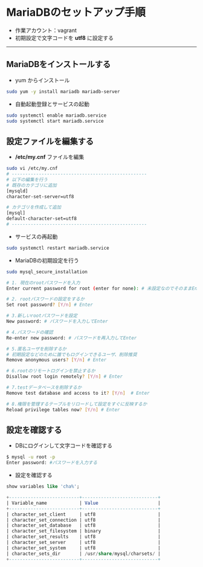 # MariaDBのセットアップ手順  

* 作業アカウント：vagrant
* 初期設定で文字コードを __utf8__ に設定する

***

## MariaDBをインストールする  

* yum からインストール  

```bash
sudo yum -y install mariadb mariadb-server
```

* 自動起動登録とサービスの起動

```bash
sudo systemctl enable mariadb.service
sudo systemctl start mariadb.service
```

## 設定ファイルを編集する  

* __/etc/my.cnf__ ファイルを編集

```bash
sudo vi /etc/my.cnf
# --------------------------------------------------
# 以下の編集を行う
# 既存のカテゴリに追加
[mysqld]
character-set-server=utf8

# カテゴリを作成して追加
[mysql]
default-character-set=utf8
# --------------------------------------------------
```

* サービスの再起動  

```bash
sudo systemctl restart mariadb.service
```

* MariaDBの初期設定を行う  

```bash
sudo mysql_secure_installation

# 1. 現在のrootパスワードを入力  
Enter current password for root (enter for none): # 未設定なのでそのままEnter

# 2. rootパスワードの設定をするか
Set root password? [Y/n] # Enter

# 3.新しいrootパスワードを設定
New password: # パスワードを入力してEnter

# 4.パスワードの確認
Re-enter new password: # パスワードを再入力してEnter

# 5.匿名ユーザを削除するか
# 初期設定などのために誰でもログインできるユーザ、削除推奨
Remove anonymous users? [Y/n] # Enter

# 6.rootのリモートログインを禁止するか
Disallow root login remotely? [Y/n] # Enter

# 7.testデータベースを削除するか
Remove test database and access to it? [Y/n]  # Enter

# 8.権限を管理するテーブルをリロードして設定をすぐに反映するか
Reload privilege tables now? [Y/n] # Enter
```

## 設定を確認する  

* DBにログインして文字コードを確認する

```bash
$ mysql -u root -p
Enter password: #パスワードを入力する
```

* 設定を確認する  

```sql
show variables like 'cha%';

+--------------------------+----------------------------+
| Variable_name            | Value                      |
+--------------------------+----------------------------+
| character_set_client     | utf8                       |
| character_set_connection | utf8                       |
| character_set_database   | utf8                       |
| character_set_filesystem | binary                     |
| character_set_results    | utf8                       |
| character_set_server     | utf8                       |
| character_set_system     | utf8                       |
| character_sets_dir       | /usr/share/mysql/charsets/ |
+--------------------------+----------------------------+
```
